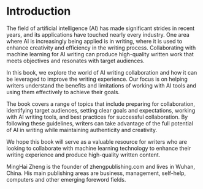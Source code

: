 # Introduction

The field of artificial intelligence (AI) has made significant strides in recent years, and its applications have touched nearly every industry. One area where AI is increasingly being applied is in writing, where it is used to enhance creativity and efficiency in the writing process. Collaborating with machine learning for AI writing can produce high-quality written work that meets objectives and resonates with target audiences.

In this book, we explore the world of AI writing collaboration and how it can be leveraged to improve the writing experience. Our focus is on helping writers understand the benefits and limitations of working with AI tools and using them effectively to achieve their goals.

The book covers a range of topics that include preparing for collaboration, identifying target audiences, setting clear goals and expectations, working with AI writing tools, and best practices for successful collaboration. By following these guidelines, writers can take advantage of the full potential of AI in writing while maintaining authenticity and creativity.

We hope this book will serve as a valuable resource for writers who are looking to collaborate with machine learning technology to enhance their writing experience and produce high-quality written content.

MingHai Zheng is the founder of zhengpublishing.com and lives in Wuhan, China. His main publishing areas are business, management, self-help, computers and other emerging foreword fields.
